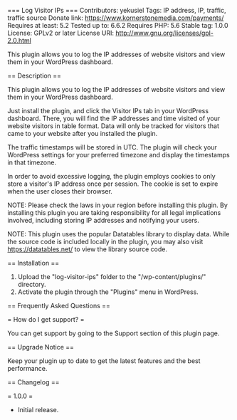 === Log Visitor IPs ===
Contributors: yekusiel
Tags: IP address, IP, traffic, traffic source
Donate link: https://www.kornerstonemedia.com/payments/
Requires at least: 5.2
Tested up to: 6.6.2
Requires PHP: 5.6
Stable tag: 1.0.0
License: GPLv2 or later
License URI: http://www.gnu.org/licenses/gpl-2.0.html

This plugin allows you to log the IP addresses of website visitors and view them in your WordPress dashboard.

== Description ==

This plugin allows you to log the IP addresses of website visitors and view them in your WordPress dashboard.

Just install the plugin, and click the Visitor IPs tab in your WordPress dashboard. There, you will find the IP addresses and time visited of your website visitors in table format. Data will only be tracked for visitors that came to your website after you installed the plugin.

The traffic timestamps will be stored in UTC. The plugin will check your WordPress settings for your preferred timezone and display the timestamps in that timezone.

In order to avoid excessive logging, the plugin employs cookies to only store a visitor's IP address once per session. The cookie is set to expire when the user closes their browser.

NOTE: Please check the laws in your region before installing this plugin. By installing this plugin you are taking responsibility for all legal implications involved, including storing IP addresses and notifying your users.

NOTE: This plugin uses the popular Datatables library to display data. While the source code is included locally in the plugin, you may also visit https://datatables.net/ to view the library source code.

== Installation ==

1. Upload the "log-visitor-ips" folder to the "/wp-content/plugins/" directory.
2. Activate the plugin through the "Plugins" menu in WordPress.

== Frequently Asked Questions ==

= How do I get support? =

You can get support by going to the Support section of this plugin page.

== Upgrade Notice ==

Keep your plugin up to date to get the latest features and the best performance.

== Changelog ==

= 1.0.0 =
* Initial release.